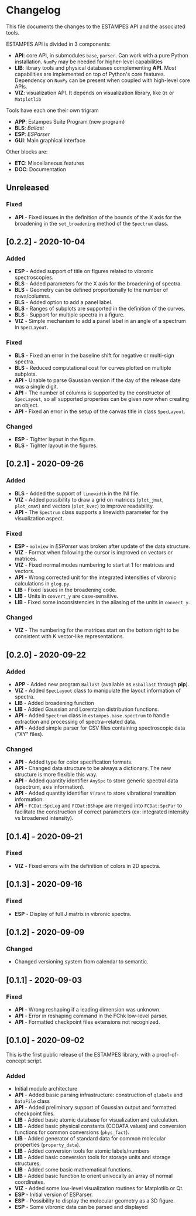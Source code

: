 # Changelog

This file documents the changes to the ESTAMPES API and the associated tools.

ESTAMPES API is divided in 3 components:
- **API**: core API, in submodules `base`, `parser`.  Can work with a pure Python installation.  `NumPy` may be needed for higher-level capabilities
- **LIB**: library tools and physical databases complementing **API**.  Most capabilities are implemented on top of Python's core features.  Dependency on `NumPy` can be present when coupled with high-level core APIs.
- **VIZ**: visualization API.  It depends on visualization library, like `Qt` or `Matplotlib`

Tools have each one their own trigram
- **APP**: Estampes Suite Program (new program)
- **BLS**: _Ballast_
- **ESP**: _ESParser_
- **GUI**: Main graphical interface

Other blocks are:
- **ETC**: Miscellaneous features
- **DOC**: Documentation

## Unreleased


### Fixed

- **API** - Fixed issues in the definition of the bounds of the X axis for the broadening in the `set_broadening` method of the `Spectrum` class.

## [0.2.2] - 2020-10-04

### Added

- **ESP** - Added support of title on figures related to vibronic spectroscopies.
- **BLS** - Added parameters for the X axis for the broadening of spectra.
- **BLS** - Geometry can be defined proportionally to the number of rows/columns.
- **BLS** - Added option to add a panel label.
- **BLS** - Ranges of subplots are supported in the definition of the curves.
- **BLS** - Support for multiple spectra in a figure.
- **VIZ** - Simple mechanism to add a panel label in an angle of a spectrum in `SpecLayout`.

### Fixed

- **BLS** - Fixed an error in the baseline shift for negative or multi-sign spectra.
- **BLS** - Reduced computational cost for curves plotted on multiple subplots.
- **API** - Unable to parse Gaussian version if the day of the release date was a single digit.
- **API** - The number of columns is supported by the constructor of `SpecLayout`, so all supported properties can be given now when creating an object.
- **API** - Fixed an error in the setup of the canvas title in class `SpecLayout`.

### Changed

- **ESP** - Tighter layout in the figure.
- **BLS** - Tighter layout in the figures.

## [0.2.1] - 2020-09-26

### Added

- **BLS** - Added the support of `linewidth` in the INI file.
- **VIZ** - Added possibility to draw a grid on matrices (`plot_jmat`, `plot_cmat`) and vectors (`plot_kvec`) to improve readability.
- **API** - The `Spectrum` class supports a linewidth parameter for the visualization aspect.

### Fixed

- **ESP** - `molview` in _ESParser_ was broken after update of the data structure.
- **VIZ** - Format when following the cursor is improved on vectors or matrices.
- **VIZ** - Fixed normal modes numbering to start at 1 for matrices and vectors.
- **API** - Wrong corrected unit for the integrated intensities of vibronic calculations in `glog.py`.
- **LIB** - Fixed issues in the broadening code.
- **LIB** - Units in `convert_y` are case-sensitive.
- **LIB** - Fixed some inconsistencies in the aliasing of the units in `convert_y`.

### Changed

- **VIZ** - The numbering for the matrices start on the bottom right to be consistent with K vector-like representations.


## [0.2.0] - 2020-09-22

### Added

- **APP** - Added new program `Ballast` (available as `esballast` through **pip**).
- **VIZ** - Added `SpecLayout` class to manipulate the layout information of spectra.
- **LIB** - Added broadening function
- **LIB** - Added Gaussian and Lorentzian distribution functions.
- **API** - Added `Spectrum` class in `estampes.base.spectrum` to handle extraction and processing of spectra-related data.
- **API** - Added simple parser for CSV files containing spectroscopic data ("XY" files).

### Changed

- **API** - Added type for color specification formats.
- **API** - Changed data structure to be always a dictionary.  The new structure is more flexible this way.
- **API** - Added quantity identifier `AnySpc` to store generic spectral data (spectrum, axis information).
- **API** - Added quantity identifier `VTrans` to store vibrational transition information.
- **API** - `FCDat:SpcLeg` and `FCDat:BShape` are merged into `FCDat:SpcPar` to facilitate the construction of correct parameters (ex: integrated intensity vs broadened intensity).


## [0.1.4] - 2020-09-21

### Fixed

- **VIZ** - Fixed errors with the definition of colors in 2D spectra.

## [0.1.3] - 2020-09-16

### Fixed

- **ESP** - Display of full J matrix in vibronic spectra.


## [0.1.2] - 2020-09-09

### Changed

- Changed versioning system from calendar to semantic.


## [0.1.1] - 2020-09-03

### Fixed

- **API** - Wrong reshaping if a leading dimension was unknown.
- **API** - Error in reshaping command in the FChk low-level parser.
- **API** - Formatted checkpoint files extensions not recognized.

## [0.1.0] - 2020-09-02

This is the first public release of the ESTAMPES library, with a proof-of-concept script.

### Added
- Initial module architecture
- **API** - Added basic parsing infrastructure: construction of `qlabels` and `DataFile` class
- **API** - Added preliminary support of Gaussian output and formatted checkpoint files.
- **LIB** - Added basic atomic database for visualization and calculation.
- **LIB** - Added basic physical constants (CODATA values) and conversion functions for common conversions (`phys_fact`).
- **LIB** - Added generator of standard data for common molecular properties (`property_data`).
- **LIB** - Added conversion tools for atomic labels/numbers
- **LIB** - Added basic conversion tools for storage units and storage structures.
- **LIB** - Added some basic mathematical functions.
- **LIB** - Added basic function to orient univocally an array of normal coordinates.
- **VIZ** - Added some low-level visualization routines for Matplotlib or Qt.
- **ESP** - Initial version of ESParser.
- **ESP** - Possibility to display the molecular geometry as a 3D figure. 
- **ESP** - Some vibronic data can be parsed and displayed
